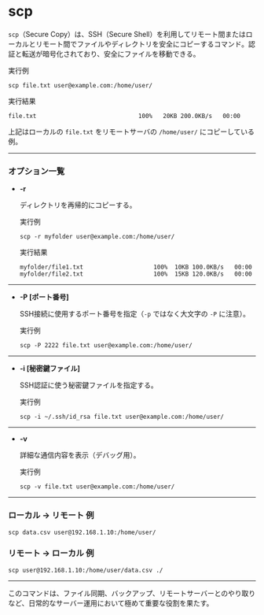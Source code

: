 [](scp.md)
# scp 
`scp`（Secure Copy）は、SSH（Secure Shell）を利用してリモート間またはローカルとリモート間でファイルやディレクトリを安全にコピーするコマンド。認証と転送が暗号化されており、安全にファイルを移動できる。

  実行例 [](変更しない)

  ```
  scp file.txt user@example.com:/home/user/
  ```

  実行結果 [](変更しない)

  ```
  file.txt                             100%   20KB 200.0KB/s   00:00
  ```

  上記はローカルの `file.txt` をリモートサーバの `/home/user/` にコピーしている例。

---

### オプション一覧

- **-r**

  ディレクトリを再帰的にコピーする。

  実行例 [](変更しない)

  ```
  scp -r myfolder user@example.com:/home/user/
  ```

  実行結果 [](変更しない)

  ```
  myfolder/file1.txt                    100%  10KB 100.0KB/s   00:00
  myfolder/file2.txt                    100%  15KB 120.0KB/s   00:00
  ```

---

- **-P [ポート番号]**

  SSH接続に使用するポート番号を指定（`-p` ではなく大文字の `-P` に注意）。

  実行例 [](変更しない)

  ```
  scp -P 2222 file.txt user@example.com:/home/user/
  ```

---

- **-i [秘密鍵ファイル]**

  SSH認証に使う秘密鍵ファイルを指定する。

  実行例 [](変更しない)

  ```
  scp -i ~/.ssh/id_rsa file.txt user@example.com:/home/user/
  ```

---

- **-v**

  詳細な通信内容を表示（デバッグ用）。

  実行例 [](変更しない)

  ```
  scp -v file.txt user@example.com:/home/user/
  ```

---

### ローカル → リモート 例

```
scp data.csv user@192.168.1.10:/home/user/
```

### リモート → ローカル 例

```
scp user@192.168.1.10:/home/user/data.csv ./
```

---

このコマンドは、ファイル同期、バックアップ、リモートサーバーとのやり取りなど、日常的なサーバー運用において極めて重要な役割を果たす。

